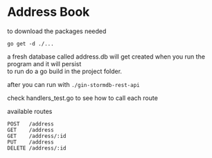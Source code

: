 # Address Book

to download the packages needed 

`go get -d ./... `

a fresh database called address.db will get created when you run the program and it will persist\
to run do a go build in the project folder. 

after you can run with `./gin-stormdb-rest-api`  

check handlers_test.go to see how to call each route

available routes

```
POST   /address
GET    /address
GET    /address/:id
PUT    /address
DELETE /address/:id
```
